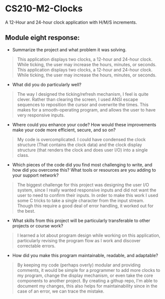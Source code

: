 # CS210-M2-Clocks
A 12-Hour and 24-hour clock application with H/M/S increments.

## Module eight response: 
- Summarize the project and what problem it was solving.
> This application displays two clocks, a 12-hour and 24-hour clock. While ticking, the user may increase the hours, minutes, or seconds. This application displays two clocks, a 12-hour and 24-hour clock. While ticking, the user may increase the hours, minutes, or seconds. 
- What did you do particularly well?
> The way I designed the ticking/refresh mechanism, I feel is quite clever. Rather than clearing the screen, I used ANSI escape sequences to reposition the cursor and overwrite the times. This makes for a smooth-operating program, and allows the user to have very responsive inputs.
- Where could you enhance your code? How would these improvements make your code more efficient, secure, and so on?
> My code is overcomplicated. I could have condensed the clock structure (That contains the clock data) and the clock display structure (that renders the clock and does user I/O) into a single class.
- Which pieces of the code did you find most challenging to write, and how did you overcome this? What tools or resources are you adding to your support network?
> The biggest challenge for this project was designing the user I/O system, since I really wanted responsive inputs and did not want the user to need to confirm their inputs. In order to make this work I used some C tricks to take a single character from the input stream. Though this require a good deal of error handling, it worked out for the best.
- What skills from this project will be particularly transferable to other projects or course work?
> I learned a lot about program design while working on this application, particularly revising the program flow as I work and discover correctable errors.
- How did you make this program maintainable, readable, and adaptable?
> By keeping my code (perhaps overly) modular and providing comments, it would be simple for a programmer to add more clocks to my program, change the display mechanism, or even take the core components to another project. By creating a githup repo, I'm able to document my changes, this also helps for maintainability since in the case of an error, we can trace the mistake.
